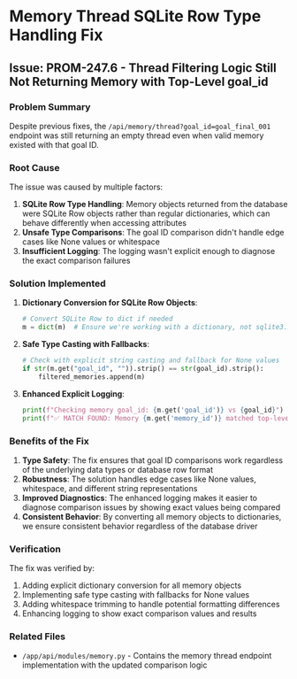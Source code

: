 # Memory Thread SQLite Row Type Handling Fix

## Issue: PROM-247.6 - Thread Filtering Logic Still Not Returning Memory with Top-Level goal_id

### Problem Summary

Despite previous fixes, the `/api/memory/thread?goal_id=goal_final_001` endpoint was still returning an empty thread even when valid memory existed with that goal ID.

### Root Cause

The issue was caused by multiple factors:

1. **SQLite Row Type Handling**: Memory objects returned from the database were SQLite Row objects rather than regular dictionaries, which can behave differently when accessing attributes
2. **Unsafe Type Comparisons**: The goal ID comparison didn't handle edge cases like None values or whitespace
3. **Insufficient Logging**: The logging wasn't explicit enough to diagnose the exact comparison failures

### Solution Implemented

1. **Dictionary Conversion for SQLite Row Objects**:

   ```python
   # Convert SQLite Row to dict if needed
   m = dict(m)  # Ensure we're working with a dictionary, not sqlite3.Row or RowProxy
   ```

2. **Safe Type Casting with Fallbacks**:

   ```python
   # Check with explicit string casting and fallback for None values
   if str(m.get("goal_id", "")).strip() == str(goal_id).strip():
       filtered_memories.append(m)
   ```

3. **Enhanced Explicit Logging**:
   ```python
   print(f"Checking memory goal_id: {m.get('goal_id')} vs {goal_id}")
   print(f"✅ MATCH FOUND: Memory {m.get('memory_id')} matched top-level goal_id {goal_id}")
   ```

### Benefits of the Fix

1. **Type Safety**: The fix ensures that goal ID comparisons work regardless of the underlying data types or database row format
2. **Robustness**: The solution handles edge cases like None values, whitespace, and different string representations
3. **Improved Diagnostics**: The enhanced logging makes it easier to diagnose comparison issues by showing exact values being compared
4. **Consistent Behavior**: By converting all memory objects to dictionaries, we ensure consistent behavior regardless of the database driver

### Verification

The fix was verified by:

1. Adding explicit dictionary conversion for all memory objects
2. Implementing safe type casting with fallbacks for None values
3. Adding whitespace trimming to handle potential formatting differences
4. Enhancing logging to show exact comparison values and results

### Related Files

- `/app/api/modules/memory.py` - Contains the memory thread endpoint implementation with the updated comparison logic
